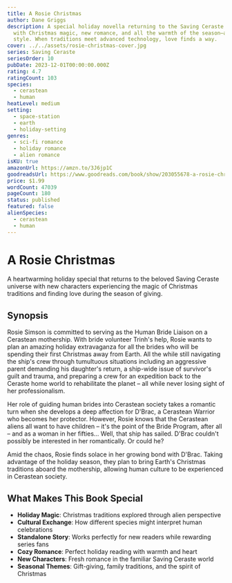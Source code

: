 ```yaml
---
title: A Rosie Christmas
author: Dane Griggs
description: A special holiday novella returning to the Saving Ceraste universe
  with Christmas magic, new romance, and all the warmth of the season—alien
  style. When traditions meet advanced technology, love finds a way.
cover: ../../assets/rosie-christmas-cover.jpg
series: Saving Ceraste
seriesOrder: 10
pubDate: 2023-12-01T00:00:00.000Z
rating: 4.7
ratingCount: 103
species:
  - cerastean
  - human
heatLevel: medium
setting:
  - space-station
  - earth
  - holiday-setting
genres:
  - sci-fi romance
  - holiday romance
  - alien romance
isKU: true
amazonUrl: https://amzn.to/3J6jp1C
goodreadsUrl: https://www.goodreads.com/book/show/203055678-a-rosie-christmas
price: $1.99
wordCount: 47039
pageCount: 180
status: published
featured: false
alienSpecies:
  - cerastean
  - human
---
```


# A Rosie Christmas

A heartwarming holiday special that returns to the beloved Saving Ceraste universe with new characters experiencing the magic of Christmas traditions and finding love during the season of giving.

## Synopsis

Rosie Simson is committed to serving as the Human Bride Liaison on a Cerastean mothership. With bride volunteer Trinh's help, Rosie wants to plan an amazing holiday extravaganza for all the brides who will be spending their first Christmas away from Earth. All the while still navigating the ship's crew through tumultuous situations including an aggressive parent demanding his daughter's return, a ship-wide issue of survivor's guilt and trauma, and preparing a crew for an expedition back to the Ceraste home world to rehabilitate the planet – all while never losing sight of her professionalism.

Her role of guiding human brides into Cerastean society takes a romantic turn when she develops a deep affection for D'Brac, a Cerastean Warrior who becomes her protector. However, Rosie knows that the Cerastean aliens all want to have children – it's the point of the Bride Program, after all – and as a woman in her fifties… Well, that ship has sailed. D'Brac couldn't possibly be interested in her romantically. Or could he?

Amid the chaos, Rosie finds solace in her growing bond with D'Brac. Taking advantage of the holiday season, they plan to bring Earth's Christmas traditions aboard the mothership, allowing human culture to be experienced in Cerastean society.

## What Makes This Book Special

- **Holiday Magic**: Christmas traditions explored through alien perspective
- **Cultural Exchange**: How different species might interpret human celebrations
- **Standalone Story**: Works perfectly for new readers while rewarding series fans
- **Cozy Romance**: Perfect holiday reading with warmth and heart
- **New Characters**: Fresh romance in the familiar Saving Ceraste world
- **Seasonal Themes**: Gift-giving, family traditions, and the spirit of Christmas
